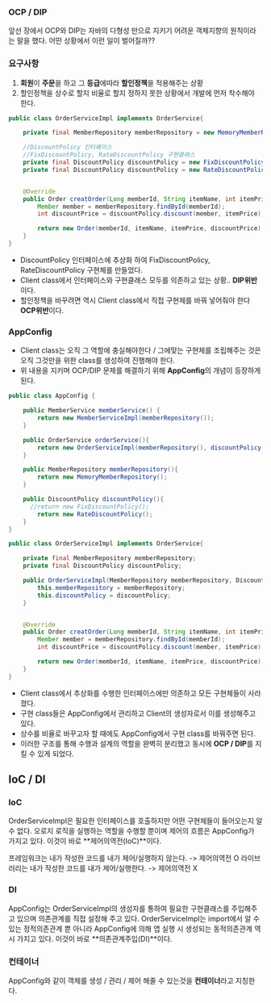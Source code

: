 ### OCP / DIP
앞선 장에서 OCP와 DIP는 자바의 다형성 만으로 지키기 어려운 객체지향의 원칙이라는 말을 했다.
어떤 상황에서 이런 일이 벌어질까??

### 요구사항
1. **회원**이 **주문**을 하고 그 **등급**에따라 **할인정책**을 적용해주는 상황
2. 할인정책을 상수로 할지 비율로 할지 정하지 못한 상황에서 개발에 먼저 착수해야 한다.

```java
public class OrderServiceImpl implements OrderService{

    private final MemberRepository memberRepository = new MemoryMemberRepository();

    //DiscountPolicy 인터페이스
    //FixDiscountPolicy, RateDiscountPolicy 구현클래스
    private final DiscountPolicy discountPolicy = new FixDiscountPolicy();
	private final DiscountPolicy discountPolicy = new RateDiscountPolicy();


    @Override
    public Order creatOrder(Long memberId, String itemName, int itemPrice) {
        Member member = memberRepository.findById(memberId);
        int discountPrice = discountPolicy.discount(member, itemPrice);

        return new Order(memberId, itemName, itemPrice, discountPrice);
    }
}
```
+ DiscountPolicy 인터페이스에 추상화 하여 FixDiscountPolicy, RateDiscountPolicy 구현체를 만들었다.
+ Client class에서 인터페이스와 구현클래스 모두를 의존하고 있는 상황.. **DIP위반**이다.
+ 할인정책을 바꾸려면 역시 Client class에서 직접 구현체를 바꿔 넣어줘야 한다 **OCP위반**이다.

### AppConfig
+ Client class는 오직 그 역할에 충실해야한다 / 그에맞는 구현체를 조립해주는 것은 오직 그것만을 위한 class를 생성하여 진행해야 한다.
+ 위 내용을 지키며 OCP/DIP 문제를 해결하기 위해 **AppConfig**의 개념이 등장하게 된다.

```java
public class AppConfig {

    public MemberService memberService() {
        return new MemberServiceImpl(memberRepository());
    }

    public OrderService orderService(){
        return new OrderServiceImpl(memberRepository(), discountPolicy());
    }

    public MemberRepository memberRepository(){
        return new MemoryMemberRepository();
    }

    public DiscountPolicy discountPolicy(){
      //return new FixDiscountPolicy();
        return new RateDiscountPolicy();
    }
}
```

```java
public class OrderServiceImpl implements OrderService{

    private final MemberRepository memberRepository;
    private final DiscountPolicy discountPolicy;

    public OrderServiceImpl(MemberRepository memberRepository, DiscountPolicy discountPolicy) {
        this.memberRepository = memberRepository;
        this.discountPolicy = discountPolicy;
    }


    @Override
    public Order creatOrder(Long memberId, String itemName, int itemPrice) {
        Member member = memberRepository.findById(memberId);
        int discountPrice = discountPolicy.discount(member, itemPrice);

        return new Order(memberId, itemName, itemPrice, discountPrice);
    }
}

```
+ Client class에서 추상화를 수행한 인터페이스에만 의존하고 모든 구현체들이 사라졌다.
+ 구현 class들은 AppConfig에서 관리하고 Client의 생성자로서 이를 생성해주고 있다.
+ 상수를 비율로 바꾸고자 할 때에도 AppConfig에서 구현 class를 바꿔주면 된다.
+ 이러한 구조를 통해 수행과 설계의 역할을 완벽히 분리했고 동시에 **OCP / DIP**를 지킬 수 있게 되었다.

## IoC / DI

### IoC
OrderServiceImpl은 필요한 인터페이스를 호출하지만 어떤 구현체들이 들어오는지 알 수 없다.
오로지 로직을 실행하는 역할을 수행할 뿐이며 제어의 흐름은 AppConfig가 가지고 있다.
이것이 바로 **제어의역전(IoC)**이다.

프레임워크는 내가 작성한 코드를 내가 제어/실행하지 않는다. -> 제어의역전 O
라이브러리는 내가 작성한 코드를 내가 제어/실행한다. -> 제어의역전 X

### DI
AppConfig는 OrderServiceImpl의 생성자를 통하여 필요한 구현클래스를 주입해주고 있으며 의존관계를 직접 설정해 주고 있다.
OrderServiceImpl는 import에서 알 수 있는 정적의존관계 뿐 아니라 AppConfig에 의해 앱 실행 시 생성되는 동적의존관계 역시 가지고 있다.
이것이 바로 **의존관계주입(DI)**이다.

### 컨테이너
AppConfig와 같이 객체를 생성 / 관리 / 제어 해줄 수 있는것을 **컨테이너**라고 지칭한다.


